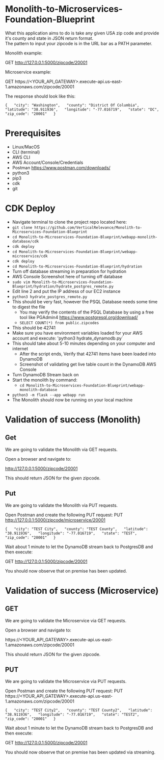 # Monolith-to-Microservices-Foundation-Blueprint
What this application aims to do is take any given USA zip code and provide it's county and state in JSON return format.  
The pattern to input your zipcode is in the URL bar as a PATH parameter.

Monolith example:

GET http://127.0.0.1:5000/zipcode/20001

Microservice example:

GET https://<YOUR_API_GATEWAY>.execute-api.us-east-1.amazonaws.com/zipcode/20001

The response should look like this:

`{  
"city": "Washington",  
"county": "District Of Columbia",  
"latitude": "38.911936",  
"longitude": "-77.016719",  
"state": "DC",  
"zip_code": "20001"  
}  
`


# Prerequisites
* Linux/MacOS
* CLI (terminal)
* AWS CLI
* AWS Account/Console/Credentials
* Postman https://www.postman.com/downloads/
* python3
* pip3
* cdk
* git


# CDK Deploy
* Navigate terminal to clone the project repo located here:
* `git clone https://github.com/VerticalRelevance/Monolith-to-Microservices-Foundation-Blueprint`
* `cd Monolith-to-Microservices-Foundation-Blueprint/webapp-monolith-database/cdk`
* `cdk deploy`
* `cd Monolith-to-Microservices-Foundation-Blueprint/webapp-microservice/cdk`
* `cdk deploy`
* `cd Monolith-to-Microservices-Foundation-Blueprint/hydration`
* Turn off database streaming in preparation for hydration
* AWS Console Screenshot here of turning off database
* `sudo vim Monolith-to-Microservices-Foundation-Blueprint/hydration/hydrate_postgres_remote.py`
* Edit line 2 and put the IP address of our EC2 instance
* `python3 hydrate_postgres_remote.py`
* This should be very fast, however the PSQL Database needs some time to digest the file
    * You may verify the contents of the PSQL Database by using a free tool like PGAdmin4 https://www.postgresql.org/download/
    * `SELECT COUNT(*) from public.zipcodes`
* This should be 42741
* Make sure you have environment variables loaded for your AWS account and execute: 'python3 hydrate_dynamodb.py`
* This should take about 5-10 minutes depending on your computer and internet
    * After the script ends, Verify that 42741 items have been loaded into DynamoDB
    * Screenshot of validating get live table count in the DynamoDB AWS Console
* Turn DynamoDB Stream back on
* Start the monolith by command:
    * `cd Monolith-to-Microservices-Foundation-Blueprint/webapp-monolith-database`
* `python3 -m flask --app webapp run`
* The Monolith should now be running on your local machine


# Validation of success (Monolith)
## Get
We are going to validate the Monolith via GET requests.

Open a browser and navigate to:

http://127.0.0.1:5000/zipcode/20001

This should return JSON for the given zipcode.
## Put
We are going to validate the Monolith via PUT requests.

Open Postman and create the following PUT request:
PUT http://127.0.0.1:5000/zipcode/microservice/20001

`{  
"city": "TEST City",  
"county": "TEST County",  
"latitude": "38.911936",  
"longitude": "-77.016719",  
"state": "TEST",  
"zip_code": "20001"  
}  
`

Wait about 1 minute to let the DynamoDB stream back to PostgresDB and then execute:

GET http://127.0.0.1:5000/zipcode/20001

You should now observe that on premise has been updated.

# Validation of success (Microservice)
## GET

We are going to validate the Microservice via GET requests.

Open a browser and navigate to:

https://<YOUR_API_GATEWAY>.execute-api.us-east-1.amazonaws.com/zipcode/20001

This should return JSON for the given zipcode.

## PUT
We are going to validate the Microservice via PUT requests.

Open Postman and create the following PUT request:
PUT https://<YOUR_API_GATEWAY>.execute-api.us-east-1.amazonaws.com/zipcode/20001

`{  
"city": "TEST City2",  
"county": "TEST County2",  
"latitude": "38.911936",  
"longitude": "-77.016719",  
"state": "TEST2",  
"zip_code": "20001"  
}  
`

Wait about 1 minute to let the DynamoDB stream back to PostgresDB and then execute:

GET http://127.0.0.1:5000/zipcode/20001

You should now observe that on premise has been updated via streaming.
